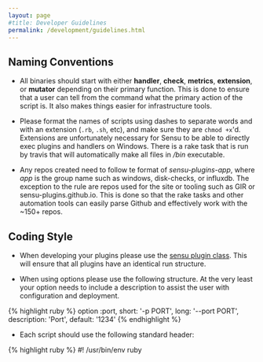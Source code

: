 ```yaml
---
layout: page
#title: Developer Guidelines
permalink: /development/guidelines.html
---
```


## Naming Conventions

* All binaries should start with either **handler**, **check**, **metrics**, **extension**, or **mutator** depending on their primary function.  This is done to ensure that a user can tell from the command what the primary action of the script is.  It also makes things easier for infrastructure tools.

* Please format the names of scripts using dashes to separate words and with an extension (`.rb`, `.sh`, etc), and make sure they are `chmod +x`'d. Extensions are unfortunately necessary for Sensu to be able to directly exec plugins and handlers on Windows.  There is a rake task that is run by travis that will automatically make all files in */bin* executable.

* Any repos created need to follow te format of *sensu-plugins-app*, where *app* is the group name such as windows, disk-checks, or influxdb.  The exception to the rule are repos used for the site or tooling such as GIR or sensu-plugins.github.io.  This is done so that the rake tasks and other automation tools can easily parse Github and effectively work with the ~150+ repos.

## Coding Style

* When developing your plugins please use the [sensu plugin class][1].  This will ensure that all plugins have an identical run structure.

* When using options please use the following structure.  At the very least your option needs to include a description to assist the user with configuration and deployment.

{% highlight ruby %}
option :port,
short: '-p PORT',
long: '--port PORT',
description: 'Port',
default: '1234'
{% endhighlight %}

* Each script should use the following standard header:

{% highlight ruby %}
#! /usr/bin/env ruby
#
#   <script name>
#
# DESCRIPTION:
#
# OUTPUT:
#   plain text, metric data, etc
#
# PLATFORMS:
#   Linux, Windows, BSD, Solaris, etc
#
# DEPENDENCIES:
#   gem: sensu-plugin
#   gem: <?>
#
# USAGE:
#
# NOTES:
#
# LICENSE:
#   <your name>  <your email>
#   Released under the same terms as Sensu (the MIT license); see LICENSE
#   for details.
#
{% endhighlight %}

## Documentation

All documentation will be handled by [Yard][2] and using the default markup at this time. A brief introduction to Yard markup can be found [here][3]. All scripts should have as much documentation coverage as possible, ideally 100%.  You can test your coverage by installing Yard locally and running

{% highlight bash %}
rake yard
{% endhighlight %}

Documentation can always be made better, if you would like to contribute to it, have at it and submit a PR.

## Dependency Management

Dependencies (ruby gems, packages, etc) and other requirements should be declared in the header of the plugin/handler file.  Try to use the standard library or the same dependencies as other plugins to keep the stack as small as possible.  If you have questions about using a specific gem feel free to ask.

## Vagrant Boxes

There is a [Vagrantfile][4] in each repo with shell provisioning that is capable of setting up  the major versions of Ruby using RVM and a sensu gemset for each if you wish to use it.  To get started install [Vagrant][5] then type `vagrant up` in the root directory of the repo or using [GIR][11] type `rake vagrant:up plugin=<app>` from the PROJECT_DIRECTORY.  Once it is up type `vagrant ssh` or `rake vagrant:up plugin=<app>` to remote into the box and then `cd /vagrant && bundle install` to set all necessary dependencies.

The box currently defaults to Ruby 2.1.4 but 1.9.3 and 2.0.0 are available for installation as well, just uncomment them from the install script.  See the file comments for further details.

## Testing

### Linting

**Only pull requests passing Rubocop will be merged.**

Rubocop is used to lint the ruby plugins. This is done to standardize the style used within these plugins and ensure high quality code.  Most [current rules][6] are in effect.  No linting is done on Ruby code prior to version 2x.  See the [.travis.yml][7] and [Rakefile][8] templates in GIR as they are autogenerated upon initial repo creation and may be updated at any given time.

Ruby 1.9.2 and 1.8.7 support has been dropped, the plugins may still function with these versions but no tests will be run against them nor will code, such as hashes, be specifically written or enforced to ensure backwards compatibility.

You can test rubocop compliance for yourself by installing the gem and running `rake test:rubocop plugin=<app>` from the PROJECT_DIRECTORY.  Running `rake test:rubocop_fix plugin=<app>` will attempt to autocorrect any issues, saving yourself considerable time in large files.

If it truly makes sense for your code to violate a rule you can disable that rule with your code by either using

{% highlight ruby %}
# rubocop:disable <rule>, <rule>
{% endhighlight  %}

at the end of the line in violation or

{% highlight ruby %}
rubocop:disable <rule>, <rule>
<code block>
rubocop:enable <rule>, <rule>
{% endhighlight  %}

If you use either of these methods please mention in the PR as this should be kept to an absolute minimum, at times this can be necessary, especially concerning method length and complexity.

### Rspec

Currently we have RSpec3 as a [test framework][9]. Please add coverage for your check.  Checks will not be considered production grade and stable until they have complete coverage.

You can use the included Vagrantfile for easy testing.  All necessary versions of Ruby can be installed with their own dedicated gem sets using RVM.  Just boot up the machine and drop into /vagrant and execute

{% highlight ruby %}
rake default
{% endhighlight  %}

to run all specs and rubocop tests.  RSpec tests are currently run against 2.0, and 2.1.  There are currently no plans to support 1.8.x or test against 1.9.2 and 1.9.3.

This is little bit hard almost impossible for non-ruby checks. Let someone from [team][10] know and maybe can can help.

## Issue and Pull Request Submissions

If you see something wrong or come across a bug please open up an issue.  Try to include as much data in the issue as possible.  If you feel the issue is critical than tag a team member and we will respond as soon as is feasible.

When submitting a pull request please follow the guidelines below for the quickest possible merge.  These not only make our lives easier, but also keep the repo and commit history as clean as possible.

* When at all possible do a  `git pull --rebase` or use [GIR][11] `rake git:pull plugin=<app>` which defaults to rebase, both before you start working on the repo and then before you commit.  This will help ensure you have the most up to date codebase, Rubocop rules, and documentation.  It will also go along way towards cutting down or eliminating(hopefully) annoying merge commits.

If you wish to track the status of your PR or issue, check out our [waffle.io][12].  This single location will allow contributors to stay on top of interwinding issues more effectively.  As the number of repositories grow and issues cross those bounds this will be the main organizational tool for tracking.

Please do not not abandon your pull request, only you can help us merge it. We will wait for feedback from you on your pull request for up to 60 days. A lack of feedback in after this may require you to re-open your pull request.

## Technical Debt

For those who don't deal with or understand technical debt, it is debt incurred when designing or developing software.  All the #FIXME, #HACK, etc littered through a script add up over time, this is your technical debt.

When working on the code if you see an issue and can't fix it right away then tag it either #YELLOW, #ORANGE, or #RED based upon the below guidelines.  This will allow yourself or other to come back later when they have some available cycles.

### Technical Debt Levels

**YELLOW**

* simple issues that require basic Ruby and no more than 4 hours to fix

**ORANGE**

* these may require 4 - 8 hours but still only a basic or intermediate Ruby skillset

**RED**

* may require 8+ hours or some domain specific Ruby skills such as Amazon, or Elastic Search

[1]: https://github.com/sensu/sensu-plugin
[2]: http://yardoc.org/
[3]: http://www.rubydoc.info/gems/yard/file/docs/GettingStarted.md
[4]: https://github.com/sensu-plugins/GIR/blob/master/files/templates/gem/Vagrantfile.erb
[5]: https://www.vagrantup.com/
[6]: https://github.com/sensu-plugins/GIR/blob/master/files/templates/gem/rubocop.yml.erb
[7]: https://github.com/sensu-plugins/GIR/blob/master/files/templates/gem/travis.yml.erb
[8]: https://github.com/sensu-plugins/GIR/blob/master/files/templates/gem/Rakefile.erb
[9]: https://github.com/sensu/sensu-plugin-spec
[10]: https://github.com/orgs/sensu-plugins/people
[11]: http://sensu-plugins.github.io/development/gir
[12]: https://waffle.io/sensu-plugins/sensu-plugins.github.io
